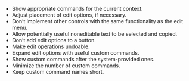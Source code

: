 * Show appropriate commands for the current context.
* Adjust placement of edit options, if necessary.
* Don’t implement other controls with the same functionality as the edit menu.
* Allow potentially useful noneditable text to be selected and copied.
* Don’t add edit options to a button.
* Make edit operations undoable.
* Expand edit options with useful custom commands.
* Show custom commands after the system-provided ones.
* Minimize the number of custom commands.
* Keep custom command names short.

